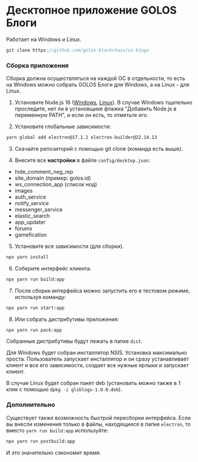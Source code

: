 # Десктопное приложение GOLOS Блоги

Работает на Windows и Linux.

```js
git clone https://github.com/golos-blockchain/ui-blogs
```

### Сборка приложения

Сборка должна осуществляться на каждой ОС в отдельности, то есть на Windows можно собрать GOLOS Блоги для Windows, а на Linux - для Linux.

1. Установите Node.js 16 ([Windows](https://nodejs.org/dist/v16.14.0/node-v16.14.0-x64.msi), [Linux](https://github.com/nodesource/distributions/blob/master/README.md)). В случае Windows тщательно проследите, нет ли в установщике флажка "Добавить Node.js в переменную PATH", и если он есть, то отметьте его.

2. Установите глобальные зависимости:
```sh
yarn global add electron@17.1.2 electron-builder@22.14.13
```

3. Скачайте репозиторий с помощью git clone (команда есть выше).


4. Внесите все **настройки** в файле `config/desktop.json`:

- hide_comment_neg_rep
- site_domain (пример: golos.id)
- ws_connection_app (список нод)
- images
- auth_service
- notify_service
- messenger_service
- elastic_search
- app_updater
- forums
- gamefication

5. Установите все зависимости (для сборки).

```sh
npx yarn install
```

6. Соберите интерфейс клиента.

```sh
npx yarn run build:app
```

7. После сборки интерфейса можно запустить его в тестовом режиме, используя команду:

```sh
npx yarn run start:app
```

8. Или собрать дистрибутивы приложения:

```sh
npx yarn run pack:app
```

Собранные дистрибутивы будут лежать в папке `dist`.

Для Windows будет собран инсталлятор NSIS. Установка максимально проста. Пользователь запускает инсталлятор и он сразу устанавливает клиент и все его зависимости, создает все нужные ярлыки и запускает клиент.

В случае Linux будет собран пакет deb (установить можно также в 1 клик с помощью `dpkg -i glsblogs-1.0.0.deb`).

### Дополнительно

Существует также возможность быстрой пересборки интерфейса. Если вы внесли изменения только в файлы, находящиеся в папке `electron`, то вместо `yarn run build:app` используйте:

```sh
npx yarn run postbuild:app
```

И это значительно сэкономит время.
